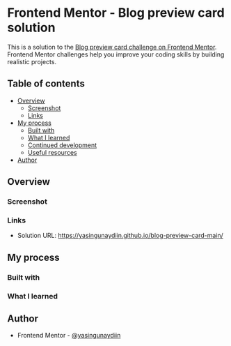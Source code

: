 # Frontend Mentor - Blog preview card solution

This is a solution to the [Blog preview card challenge on Frontend Mentor](https://www.frontendmentor.io/challenges/blog-preview-card-ckPaj01IcS). Frontend Mentor challenges help you improve your coding skills by building realistic projects.

## Table of contents

- [Overview](#overview)
  - [Screenshot](#screenshot)
  - [Links](#links)
- [My process](#my-process)
  - [Built with](#built-with)
  - [What I learned](#what-i-learned)
  - [Continued development](#continued-development)
  - [Useful resources](#useful-resources)
- [Author](#author)

## Overview

### Screenshot


### Links

- Solution URL: https://yasingunaydiin.github.io/blog-preview-card-main/

## My process

### Built with


### What I learned


## Author

- Frontend Mentor - [@yasingunaydiin](https://www.frontendmentor.io/profile/yasingunaydiin)
